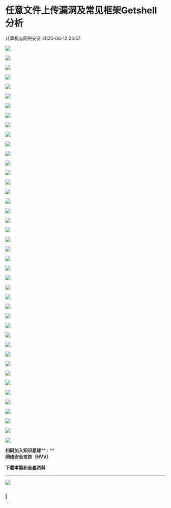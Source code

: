 #  任意文件上传漏洞及常见框架Getshell分析  
 计算机与网络安全   2025-06-12 23:57  
  
![](https://mmbiz.qpic.cn/sz_mmbiz_png/VcRPEU1K2odVZhff63KvHpt1t8koGqRl4Vtqwylm8AcVrAIQVgVQ6ZdJbpnF0m88CMlBc2qFnpKeMnPSyzCbyQ/640?wx_fmt=png&from=appmsg "")  
  
![](https://mmbiz.qpic.cn/sz_mmbiz_png/VcRPEU1K2odVZhff63KvHpt1t8koGqRlQBC31TnTmsSQibVicIew5iajhAW5tnJxZjVb7zxetamvEWWAKicxt8956A/640?wx_fmt=png&from=appmsg "")  
  
![](https://mmbiz.qpic.cn/sz_mmbiz_png/VcRPEU1K2odVZhff63KvHpt1t8koGqRlZrU3uFmsrGgrXzCzgZy02gEZaK6uwopvfFKUIF7RoK9ibxib8oq8VsAw/640?wx_fmt=png&from=appmsg "")  
  
![](https://mmbiz.qpic.cn/sz_mmbiz_png/VcRPEU1K2odVZhff63KvHpt1t8koGqRlpZRw3ic5wSoMibnJreKeJbQX0aALb4KyqfCiaDQxI1um8k9GvgMwYibpkw/640?wx_fmt=png&from=appmsg "")  
  
![](https://mmbiz.qpic.cn/sz_mmbiz_png/VcRPEU1K2odVZhff63KvHpt1t8koGqRl31iajfydYy8Id4t1agK5Ntclv7icTEZ0CQVs3UCQHEFDMy5IWrDlAuSA/640?wx_fmt=png&from=appmsg "")  
  
![](https://mmbiz.qpic.cn/sz_mmbiz_png/VcRPEU1K2odVZhff63KvHpt1t8koGqRl9546pJky47pDMpOicfHzaqkBJmbudUSibchmcHTzXVsmzaYpuL1K7QgQ/640?wx_fmt=png&from=appmsg "")  
  
![](https://mmbiz.qpic.cn/sz_mmbiz_png/VcRPEU1K2odVZhff63KvHpt1t8koGqRlZicmomcnyyJpdBtIPLMf0L5QuOMC3X78sWJCAY7qvicumPxgPQ8KumKQ/640?wx_fmt=png&from=appmsg "")  
  
![](https://mmbiz.qpic.cn/sz_mmbiz_png/VcRPEU1K2odVZhff63KvHpt1t8koGqRl44OUnzm9tiaYHZonicP19b4GaFr0nUjibxs5TRQJZlhicAwORZSdOrzTxA/640?wx_fmt=png&from=appmsg "")  
  
![](https://mmbiz.qpic.cn/sz_mmbiz_png/VcRPEU1K2odVZhff63KvHpt1t8koGqRleOrmSsKpJCbcndvvCh4HB4d5msgq9xYN2lXFpuGzYGBaArfKib6icWkQ/640?wx_fmt=png&from=appmsg "")  
  
![](https://mmbiz.qpic.cn/sz_mmbiz_png/VcRPEU1K2odVZhff63KvHpt1t8koGqRlYc1F2DboH4v6MdS4xoOFibiat8iaa1vLkDZjXA4E0UE2EibSPfNAFib1jIQ/640?wx_fmt=png&from=appmsg "")  
  
![](https://mmbiz.qpic.cn/sz_mmbiz_png/VcRPEU1K2odVZhff63KvHpt1t8koGqRlph3z4kjQSz6SZvicECep0HotwZwVkY7AGu0SZ6A545WrvDqfFiaqc2Cw/640?wx_fmt=png&from=appmsg "")  
  
![](https://mmbiz.qpic.cn/sz_mmbiz_png/VcRPEU1K2odVZhff63KvHpt1t8koGqRlzlxkQeub3BKkTNN9lhxLiavIgZeZtVkbfJ7SQ6jiaQ8Au7y7oSY8PuqQ/640?wx_fmt=png&from=appmsg "")  
  
![](https://mmbiz.qpic.cn/sz_mmbiz_png/VcRPEU1K2odVZhff63KvHpt1t8koGqRlwcjchj4ED9A1VorzuRc8vJOcgZhTyNLsC52qOKVDyEibXusicr4fHAlA/640?wx_fmt=png&from=appmsg "")  
  
![](https://mmbiz.qpic.cn/sz_mmbiz_png/VcRPEU1K2odVZhff63KvHpt1t8koGqRlBOOrtv3jN6fz6MDIQrzVsTGZZLDqfaoS9bfHzfGLprbhYH3h56Hdrw/640?wx_fmt=png&from=appmsg "")  
  
![](https://mmbiz.qpic.cn/sz_mmbiz_png/VcRPEU1K2odVZhff63KvHpt1t8koGqRleQcQsRh61edTrNyNqzND21ZGG6mTNRUKaenxxzAz97mDTGTmhbav3A/640?wx_fmt=png&from=appmsg "")  
  
![](https://mmbiz.qpic.cn/sz_mmbiz_png/VcRPEU1K2odVZhff63KvHpt1t8koGqRliashpDo0ZydLmYUibUxDpomDp5vvVEn7rtztY1aWmTyrX5CPc9fj9lCA/640?wx_fmt=png&from=appmsg "")  
  
![](https://mmbiz.qpic.cn/sz_mmbiz_png/VcRPEU1K2odVZhff63KvHpt1t8koGqRlR08IfHgzUtGp8sTHHDgZ3q68tzuU8CTC1umPEhbla2HnjfAka05PEg/640?wx_fmt=png&from=appmsg "")  
  
![](https://mmbiz.qpic.cn/sz_mmbiz_png/VcRPEU1K2odVZhff63KvHpt1t8koGqRlJYzA1kOY3RnSNFuc1O5obmPNAwpesbx2icuHOia4caLukTorlCY3OsXw/640?wx_fmt=png&from=appmsg "")  
  
![](https://mmbiz.qpic.cn/sz_mmbiz_png/VcRPEU1K2odVZhff63KvHpt1t8koGqRlVQkFKSvyIFoiaro60cwHmb1P5Ts4xtEDgSib6eQWrFO58UvxTqaDnbdw/640?wx_fmt=png&from=appmsg "")  
  
![](https://mmbiz.qpic.cn/sz_mmbiz_png/VcRPEU1K2odVZhff63KvHpt1t8koGqRlfWHNp2hyyjBkKOZ43lic4QnQrwqUHtoaWJXL7nBq87FTKFbPW4Thn8w/640?wx_fmt=png&from=appmsg "")  
  
![](https://mmbiz.qpic.cn/sz_mmbiz_png/VcRPEU1K2odVZhff63KvHpt1t8koGqRlttp38tYNuebQKicrMeqDOEWsSwut2AakmNa9eOlWWWia0E7smpGIsMiaQ/640?wx_fmt=png&from=appmsg "")  
  
![](https://mmbiz.qpic.cn/sz_mmbiz_png/VcRPEU1K2odVZhff63KvHpt1t8koGqRlnltoKwGAjeRQicTAWyWpS0RGxmrECsWxHUOibibC2n6EQsIfaQKB3s7Og/640?wx_fmt=png&from=appmsg "")  
  
![](https://mmbiz.qpic.cn/sz_mmbiz_png/VcRPEU1K2odVZhff63KvHpt1t8koGqRlibxae1kwH8DTAl9iacEgJLHCMjwTR3F9kicjIsSRZIvvyRaYsSlHxzNDA/640?wx_fmt=png&from=appmsg "")  
  
![](https://mmbiz.qpic.cn/sz_mmbiz_png/VcRPEU1K2odVZhff63KvHpt1t8koGqRlP967fGwicLYA0FLuLq1vVHHwpXstksxkAKGEevss5fnVGYAoTYDMQSg/640?wx_fmt=png&from=appmsg "")  
  
![](https://mmbiz.qpic.cn/sz_mmbiz_png/VcRPEU1K2odVZhff63KvHpt1t8koGqRlAbZRGLrQA59XnhiazRNFfIClWDibwhd0jU5kYPUWT9VwILIiaicT62ECbw/640?wx_fmt=png&from=appmsg "")  
  
![](https://mmbiz.qpic.cn/sz_mmbiz_png/VcRPEU1K2odVZhff63KvHpt1t8koGqRlib9GvddNjHNtDbcYzXeDyrepQaq9umaXj9x81VibTZgJZNuYLogofHeA/640?wx_fmt=png&from=appmsg "")  
  
![](https://mmbiz.qpic.cn/sz_mmbiz_png/VcRPEU1K2odVZhff63KvHpt1t8koGqRlTQhLKm6bKDzic2HVtqkcPac58rWcZs8ZMQHNuQVoCDKWuziclgYxhZag/640?wx_fmt=png&from=appmsg "")  
  
![](https://mmbiz.qpic.cn/sz_mmbiz_png/VcRPEU1K2odVZhff63KvHpt1t8koGqRlP2BI2m3cpIBEBzx8Gic06nLReia2icSrAb7vUsWn9Ga6ibTUSam262NgUg/640?wx_fmt=png&from=appmsg "")  
  
![](https://mmbiz.qpic.cn/sz_mmbiz_png/VcRPEU1K2odVZhff63KvHpt1t8koGqRlmnY1YtQadkATUkAnnicglTgpad0hxmDvYl6oXGT0opPJcRje8X2IM1Q/640?wx_fmt=png&from=appmsg "")  
  
![](https://mmbiz.qpic.cn/sz_mmbiz_png/VcRPEU1K2odVZhff63KvHpt1t8koGqRlm8kdnWp8R1WaT4X8T6nSBiafBoB4hibu6GUPBOVvJ90mAAyc0SweuJmw/640?wx_fmt=png&from=appmsg "")  
  
![](https://mmbiz.qpic.cn/sz_mmbiz_png/VcRPEU1K2odVZhff63KvHpt1t8koGqRlY5iaudoq5HgXLOdMDdJruPbMkfUx6NK8IaDDy2GLGhbV881PicPXianKg/640?wx_fmt=png&from=appmsg "")  
  
![](https://mmbiz.qpic.cn/sz_mmbiz_png/VcRPEU1K2odVZhff63KvHpt1t8koGqRl2UeEtOI8YvVRNaA8TILqGcgtIjqab7xjofTv0gKuHI2VaFhRk6vVsw/640?wx_fmt=png&from=appmsg "")  
  
![](https://mmbiz.qpic.cn/sz_mmbiz_png/VcRPEU1K2odVZhff63KvHpt1t8koGqRlLsr6uBEH44fPrpdZvFmFMOgH2sdicrlVnQSaBBPsEia378keh57nDMOA/640?wx_fmt=png&from=appmsg "")  
  
![](https://mmbiz.qpic.cn/sz_mmbiz_png/VcRPEU1K2odVZhff63KvHpt1t8koGqRl28YMHgrC9vtt9XsCPKW2IZGMlFP56epgxqyJ4cbpIbF0YFwHvf5eqQ/640?wx_fmt=png&from=appmsg "")  
  
![](https://mmbiz.qpic.cn/sz_mmbiz_png/VcRPEU1K2odVZhff63KvHpt1t8koGqRlemfpyqkA3h3BDIX14RnU0ReA5GgEj1AyrlzhSpR204WczY1MTKITJA/640?wx_fmt=png&from=appmsg "")  
  
![](https://mmbiz.qpic.cn/sz_mmbiz_png/VcRPEU1K2odVZhff63KvHpt1t8koGqRlXXqUzgHvFiagXGWUaKBXEfLia4oQEd4VOQfKe664qoHEwG3kf4JAIyPQ/640?wx_fmt=png&from=appmsg "")  
  
![](https://mmbiz.qpic.cn/sz_mmbiz_png/VcRPEU1K2odVZhff63KvHpt1t8koGqRlNHJKrFy2ddc6JeoIakCVomTqNORCMpicwExWrhTymv2t2uicSyaCTS3g/640?wx_fmt=png&from=appmsg "")  
  
![](https://mmbiz.qpic.cn/sz_mmbiz_png/VcRPEU1K2odVZhff63KvHpt1t8koGqRlzRbxkwnwauqSjOwdVMckQhXiaAicibaIbtZ38pt3fl4RLZMdHxibNeGbAg/640?wx_fmt=png&from=appmsg "")  
  
![](https://mmbiz.qpic.cn/sz_mmbiz_png/VcRPEU1K2odVZhff63KvHpt1t8koGqRlwbCYj0XX95dFkSiaTicYvEGRqMLasicLr4H6NbHmBNj7RS4ribdxWrRwMQ/640?wx_fmt=png&from=appmsg "")  
  
![](https://mmbiz.qpic.cn/sz_mmbiz_png/VcRPEU1K2odVZhff63KvHpt1t8koGqRlyTfcAzhPKzDDWIib060aOxzWvEMo9KnRsodgZTJqnbnK54VaTozlIVA/640?wx_fmt=png&from=appmsg "")  
  
![](https://mmbiz.qpic.cn/sz_mmbiz_png/VcRPEU1K2odVZhff63KvHpt1t8koGqRl61ODYTvRUZI7Ob8ibLeTmcsdqVSAAPjBf0uxBzibibMYInJicwWra9NBaw/640?wx_fmt=png&from=appmsg "")  
  
![](https://mmbiz.qpic.cn/sz_mmbiz_png/VcRPEU1K2odVZhff63KvHpt1t8koGqRlbpguRCleDqibH1rZVwOVdafkWymibvQyDxfdo0WoyZp0TdPeBvd45ZrA/640?wx_fmt=png&from=appmsg "")  
  
**扫码加入知识星球****：**  
**网络安全攻防（HVV）**  
  
**下载本篇和全套资料**  
  
****  
![](https://mmbiz.qpic.cn/sz_mmbiz_jpg/VcRPEU1K2ocrickwS8jlJmx9dm99x7cetyLS8ib43IBlZ9GpKnpibU4QV0ictAFUD0sudSt5FvXkqhPcfWSU1DgOXA/640?wx_fmt=jpeg "")  
```

```  
  
**|**  
 -  
  
